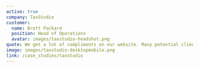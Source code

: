 ```yaml
---
active: true
company: TaxStudio
customer:
  name: Brett Packard
  position: Head of Operations
  avatar: images/taxstudio-headshot.png
quote: We get a lot of compliments on our website. Many potential clients are very impressed by our site, and often say it looks expensive.
image: images/taxstudio-desktopmobile.png
link: /case_studies/taxstudio
---
```


